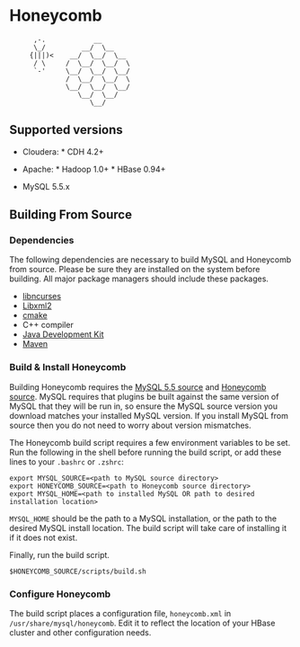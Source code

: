 # Honeycomb

```
      ,-.            __
      \_/         __/  \__
     {|||)<    __/  \__/  \__
      / \     /  \__/  \__/  \
      `-'     \__/  \__/  \__/
              /  \__/  \__/  \
              \__/  \__/  \__/
                 \__/  \__/
                    \__/

```


## Supported versions

* Cloudera:
      * CDH 4.2+

* Apache:
      * Hadoop 1.0+
      * HBase 0.94+
* MySQL 5.5.x


## Building From Source

### Dependencies

The following dependencies are necessary to build MySQL and Honeycomb from source.  Please be sure they are installed on the system before building.  All major package managers should include these packages.

* [libncurses](https://www.gnu.org/software/ncurses/)
* [Libxml2](http://www.xmlsoft.org/)
* [cmake](http://www.cmake.org/)
* C++ compiler
* [Java Development Kit](http://www.oracle.com/technetwork/java/javase/downloads/index.html)
* [Maven](https://maven.apache.org/)

### Build & Install Honeycomb

Building Honeycomb requires the [MySQL 5.5 source](https://dev.mysql.com/downloads/mysql/5.5.html#downloads) and [Honeycomb source](https://github.com/nearinfinity/honeycomb).  MySQL requires that plugins be built against the same version of MySQL that they will be run in, so ensure the MySQL source version you download matches your installed MySQL version.  If you install MySQL from source then you do not need to worry about version mismatches.

The Honeycomb build script requires a few environment variables to be set.  Run the following in the shell before running the build script, or add these lines to your `.bashrc` or `.zshrc`:

	export MYSQL_SOURCE=<path to MySQL source directory>
	export HONEYCOMB_SOURCE=<path to Honeycomb source directory>
	export MYSQL_HOME=<path to installed MySQL OR path to desired installation location>

`MYSQL_HOME` should be the path to a MySQL installation, or the path to the desired MySQL install location.  The build script will take care of installing it if it does not exist.

Finally, run the build script.

	$HONEYCOMB_SOURCE/scripts/build.sh
	
### Configure Honeycomb

The build script places a configuration file, `honeycomb.xml` in `/usr/share/mysql/honeycomb`.  Edit it to reflect the location of your HBase cluster and other configuration needs.